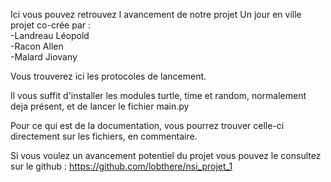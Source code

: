 Ici vous pouvez retrouvez l avancement de notre projet Un jour en ville<br>
projet co-crée par :<br>-Landreau Léopold<br>-Racon Allen<br>-Malard Jiovany

Vous trouverez ici les protocoles de lancement.

Il vous suffit d'installer les modules turtle, time et random, normalement deja présent, et de lancer le fichier main.py


Pour ce qui est de la documentation, vous pourrez trouver celle-ci directement sur les fichiers, en commentaire.

Si vous voulez un avancement potentiel du projet vous pouvez le consultez sur le github : https://github.com/lobthere/nsi_projet_1